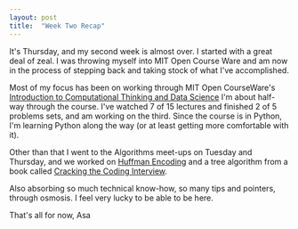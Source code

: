 ```yaml
---
layout: post
title:  "Week Two Recap"
---
```


It's Thursday, and my second week is almost over. I started with a great deal of zeal. I was throwing myself into MIT Open Course Ware and am now in the process of stepping back and taking stock of what I've accomplished. 

Most of my focus has been on working through MIT Open CourseWare's [Introduction to Computational Thinking and Data Science](https://ocw.mit.edu/courses/electrical-engineering-and-computer-science/6-0002-introduction-to-computational-thinking-and-data-science-fall-2016/index.htm) I'm about half-way through the course. I've watched 7 of 15 lectures and finished 2 of 5 problems sets, and am working on the third. Since the course is in Python, I'm learning Python along the way (or at least getting more comfortable with it). 

Other than that I went to the Algorithms meet-ups on Tuesday and Thursday, and we worked on [Huffman Encoding](https://en.wikipedia.org/wiki/Huffman_coding) and a tree algorithm from a book called [Cracking the Coding Interview](http://www.crackingthecodinginterview.com/). 

Also absorbing so much technical know-how, so many tips and pointers, through osmosis. I feel very lucky to be able to be here. 

That's all for now,
Asa







